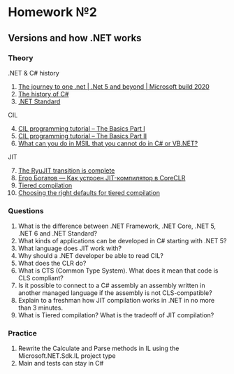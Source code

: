 # Homework №2

## Versions and how .NET works

### Theory
.NET &amp; C# history
 1. [The journey to one .net | .Net 5 and beyond | Microsoft build 2020](https://www.youtube.com/watch?v=oyF6RGKlvi8)
 2. [The history of C#](https://docs.microsoft.com/en-us/dotnet/csharp/whats-new/csharp-version-history)
 3. [.NET Standard](https://docs.microsoft.com/en-us/dotnet/standard/net-standard?tabs=net-standard-1-0)
 
CIL
 
 4. [CIL programming tutorial – The Basics Part I](https://dolinkamark.wordpress.com/2015/10/21/cil-programming-tutorial-the-basics/)
 5. [CIL programming tutorial – The Basics Part II](https://dolinkamark.wordpress.com/2016/04/24/cil-programming-tutorial-the-basics-part-ii/)
 6. [What can you do in MSIL that you cannot do in C# or VB.NET?](https://stackoverflow.com/questions/541936/what-can-you-do-in-msil-that-you-cannot-do-in-c-sharp-or-vb-net)

JIT

 7. [The RyuJIT transition is complete](https://devblogs.microsoft.com/dotnet/the-ryujit-transition-is-complete/)
 8. [Егор Богатов — Как устроен JIT-компилятор в CoreCLR](https://www.youtube.com/watch?v=H1ksFnLjLoY)
 9. [Tiered compilation](https://docs.microsoft.com/en-us/dotnet/core/whats-new/dotnet-core-3-0#tiered-compilation)
 10. [Choosing the right defaults for tiered compilation](https://github.com/dotnet/runtime/issues/12515) 

### Questions
 1. What is the difference between .NET Framework, .NET Core, .NET 5, .NET 6 and .NET Standard?
 2. What kinds of applications can be developed in C# starting with .NET 5?
 3. What language does JIT work with?
 4. Why should a .NET developer be able to read CIL?
 5. What does the CLR do?
 6. What is CTS (Common Type System). What does it mean that code is CLS compliant?
 7. Is it possible to connect to a C# assembly an assembly written in another managed language if the assembly is not CLS-compatible?
 8. Explain to a freshman how JIT compilation works in .NET in no more than 3 minutes.
 9. What is Tiered compilation? What is the tradeoff of JIT compilation?

### Practice
 1. Rewrite the Calculate and Parse methods in IL using the Microsoft.NET.Sdk.IL project type
 2. Main and tests can stay in C#